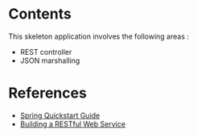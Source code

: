 # Contents
This skeleton application involves the following areas :

* REST controller
* JSON marshalling

# References
* [Spring Quickstart Guide](https://spring.io/quickstart)
* [Building a RESTful Web Service](https://spring.io/guides/gs/rest-service/)
